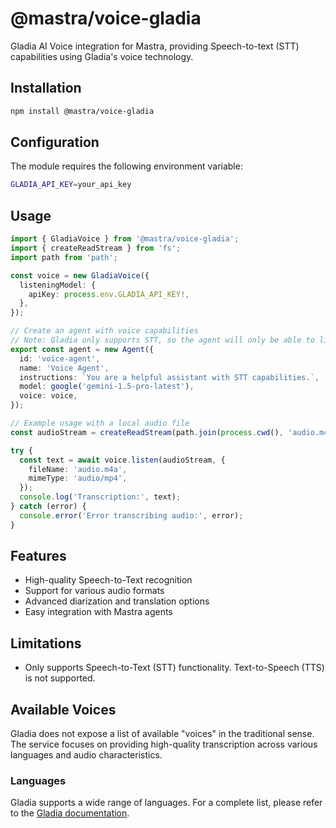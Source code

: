 # @mastra/voice-gladia

Gladia AI Voice integration for Mastra, providing Speech-to-text (STT) capabilities using Gladia's voice technology.

## Installation

```bash
npm install @mastra/voice-gladia
```

## Configuration

The module requires the following environment variable:

```bash
GLADIA_API_KEY=your_api_key
```

## Usage

```typescript
import { GladiaVoice } from '@mastra/voice-gladia';
import { createReadStream } from 'fs';
import path from 'path';

const voice = new GladiaVoice({
  listeningModel: {
    apiKey: process.env.GLADIA_API_KEY!,
  },
});

// Create an agent with voice capabilities
// Note: Gladia only supports STT, so the agent will only be able to listen.
export const agent = new Agent({
  id: 'voice-agent',
  name: 'Voice Agent',
  instructions: `You are a helpful assistant with STT capabilities.`,
  model: google('gemini-1.5-pro-latest'),
  voice: voice,
});

// Example usage with a local audio file
const audioStream = createReadStream(path.join(process.cwd(), 'audio.m4a'));

try {
  const text = await voice.listen(audioStream, {
    fileName: 'audio.m4a',
    mimeType: 'audio/mp4',
  });
  console.log('Transcription:', text);
} catch (error) {
  console.error('Error transcribing audio:', error);
}
```

## Features

- High-quality Speech-to-Text recognition
- Support for various audio formats
- Advanced diarization and translation options
- Easy integration with Mastra agents

## Limitations

- Only supports Speech-to-Text (STT) functionality. Text-to-Speech (TTS) is not supported.

## Available Voices

Gladia does not expose a list of available "voices" in the traditional sense. The service focuses on providing high-quality transcription across various languages and audio characteristics.

### Languages

Gladia supports a wide range of languages. For a complete list, please refer to the [Gladia documentation](https://docs.gladia.io/).
